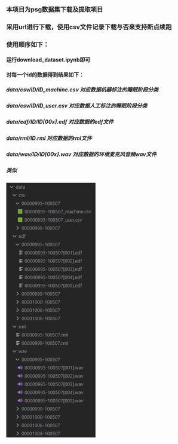 ### 本项目为psg数据集下载及提取项目
### 采用url进行下载，使用csv文件记录下载与否来支持断点续跑
### 使用顺序如下：
#### 运行download_dataset.ipynb即可
#### 对每一个id的数据得到结果如下：
##### data/csv/ID/ID_machine.csv 对应数据机器标注的睡眠阶段分类
##### data/csv/ID/ID_user.csv 对应数据人工标注的睡眠阶段分类
##### data/edf/ID/ID[00x].edf 对应数据的edf文件
##### data/rml/ID.rml 对应数据的rml文件
##### data/wav/ID/ID[00x].wav 对应数据的环境麦克风音频wav文件
##### 类似 
![结果示意图](./img/result.png)